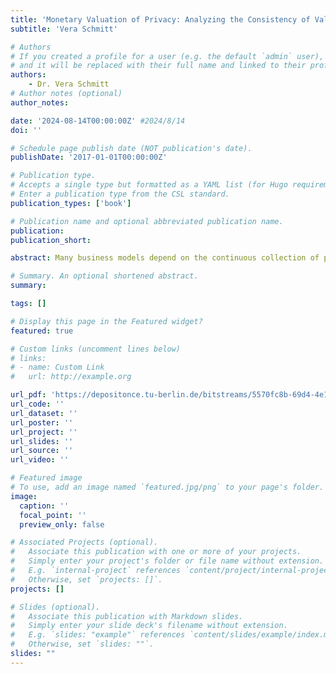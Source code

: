 ```yaml
---
title: 'Monetary Valuation of Privacy: Analyzing the Consistency of Valuation Methods and Their Influencing Factors'
subtitle: 'Vera Schmitt'

# Authors
# If you created a profile for a user (e.g. the default `admin` user), write the username (folder name) here
# and it will be replaced with their full name and linked to their profile.
authors:
    - Dr. Vera Schmitt
# Author notes (optional)
author_notes: 

date: '2024-08-14T00:00:00Z' #2024/8/14
doi: ''

# Schedule page publish date (NOT publication's date).
publishDate: '2017-01-01T00:00:00Z'

# Publication type.
# Accepts a single type but formatted as a YAML list (for Hugo requirements).
# Enter a publication type from the CSL standard.
publication_types: ['book']

# Publication name and optional abbreviated publication name.
publication: 
publication_short: 

abstract: Many business models depend on the continuous collection of personal information to drive profits. Companies such as Google and Facebook require users to consistently supply data as a prerequisite for using their services. This data collection enables these businesses to generate revenue through targeted profiling and advertising. Thus, users are typically presented with two options agree to the privacy policies or do not make use of the services. The industry has attributed monetary values to personal data, utilizing it across various sectors from social media to advertising, training large machine learning models such as GPT-4, Mixtral, or Llama, and enhancing personalized products. However, the monetary evaluation of personal data from the user’s perspective remains a relatively unexplored area of research. To assess the monetary valuation of specific goods from users’ viewpoints, the concepts of Willingness to Pay (WTP) for a good and Willingness to Accept (WTA) compensation in exchange for the same good are employed. Within the realm of privacy, users face the challenge of an abstract concept of privacy, making it challenging to gauge the short-and long-term benefits and risks. Often, the implications of ongoing data sharing are not clear, leaving users with a vague understanding of the consequences. Thus, this dissertation provides a comprehensive overview of different approaches to assess the monetary value in terms of WTP and WTA. Moreover, different influencing factors are explored, to understand how among others Privacy Concerns, Privacy Behavior, Privacy Literacy, Personality Traits, and demographic indicators

# Summary. An optional shortened abstract.
summary: 

tags: []

# Display this page in the Featured widget?
featured: true

# Custom links (uncomment lines below)
# links:
# - name: Custom Link
#   url: http://example.org

url_pdf: 'https://depositonce.tu-berlin.de/bitstreams/5570fc8b-69d4-4e16-ac89-51876e1b6003/download'
url_code: ''
url_dataset: ''
url_poster: ''
url_project: ''
url_slides: ''
url_source: ''
url_video: ''

# Featured image
# To use, add an image named `featured.jpg/png` to your page's folder.
image:
  caption: ''
  focal_point: ''
  preview_only: false

# Associated Projects (optional).
#   Associate this publication with one or more of your projects.
#   Simply enter your project's folder or file name without extension.
#   E.g. `internal-project` references `content/project/internal-project/index.md`.
#   Otherwise, set `projects: []`.
projects: []

# Slides (optional).
#   Associate this publication with Markdown slides.
#   Simply enter your slide deck's filename without extension.
#   E.g. `slides: "example"` references `content/slides/example/index.md`.
#   Otherwise, set `slides: ""`.
slides: ""
---
```




